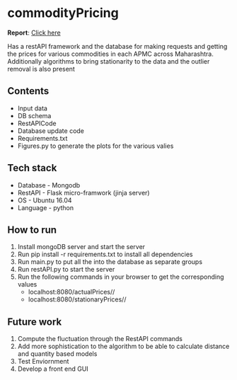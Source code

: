 # commodityPricing
**Report**: [Click here](https://drive.google.com/file/d/0B8n2hg8DJKztZHRTTi1SZDdEYkhtTmlQazdEMV9yOWd0eGtR/view)

Has a restAPI framework and the database for making requests and getting the prices for various commodities in each APMC across Maharashtra. Additionally algorithms to bring stationarity to the data and the outlier removal is also present
## Contents
* Input data
* DB schema
* RestAPICode
* Database update code
* Requirements.txt
* Figures.py to generate the plots for the various valies

## Tech stack
* Database - Mongodb
* RestAPI - Flask micro-framwork (jinja server)
* OS - Ubuntu 16.04
* Language - python

## How to run
1. Install mongoDB server and start the server 
2. Run pip  install -r requirements.txt to install all dependencies 
3. Run main.py to put all the into the database as separate groups
4. Run restAPI.py to start the server
5. Run the following commands in your browser to get the corresponding values
   * localhost:8080/actualPrices/<APMC>/<COMMODITY>
   * localhost:8080/stationaryPrices/<APMC>/<COMMODITY>


## Future work
1. Compute the fluctuation through the RestAPI commands
2. Add more sophistication to the algorithm to be able to calculate distance and quantity based models
3. Test Enviornment
4. Develop a front end GUI

